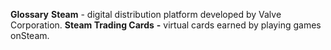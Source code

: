 **Glossary**
**Steam** - digital distribution platform developed by Valve Corporation.
**Steam Trading Cards**  **-** virtual cards earned by playing games onSteam.

